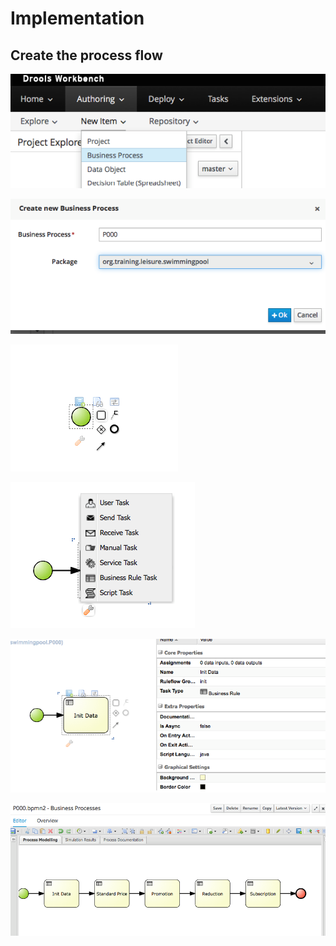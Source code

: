 # Implementation


## Create the process flow



![](BRMS/Step3-1-Implementation/action01.png)



![](BRMS/Step3-1-Implementation/action02.png)




![](BRMS/Step3-1-Implementation/action03.png)



![](BRMS/Step3-1-Implementation/action04.png)


![](BRMS/Step3-1-Implementation/action05.png)

![](BRMS/Step3-1-Implementation/action06.png)


